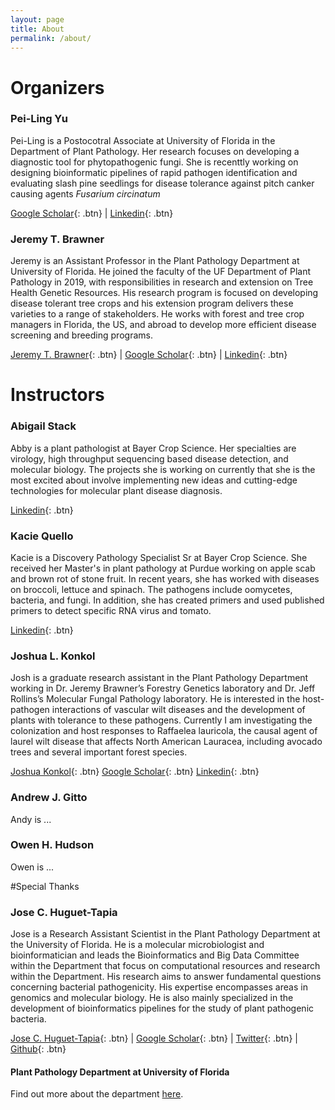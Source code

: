 ```yaml
---
layout: page
title: About
permalink: /about/
---
```


# Organizers

### Pei-Ling Yu

Pei-Ling is a Postocotral Associate at University of Florida in the Department of Plant Pathology. Her research focuses on developing a diagnostic tool for phytopathogenic fungi. She is recenttly working on designing bioinformatic pipelines of rapid pathogen identification and evaluating slash pine seedlings for disease tolerance against pitch canker causing agents *Fusarium circinatum*

[Google Scholar](https://scholar.google.com/citations?user=hxkX-WgAAAAJ&hl=en){: .btn} |
[Linkedin](https://www.linkedin.com/in/pei-ling-yu-384299117/){: .btn} 

### Jeremy T. Brawner

Jeremy is an Assistant Professor in the Plant Pathology Department at University of Florida. He joined the faculty of the UF Department of Plant Pathology in 2019, with responsibilities in research and extension on Tree Health Genetic Resources. His research program is focused on developing disease tolerant tree crops and his extension program delivers these varieties to a range of stakeholders. He works with forest and tree crop managers in Florida, the US, and abroad to develop more efficient disease screening and breeding programs.

[Jeremy T. Brawner](https://plantpath.ifas.ufl.edu/people/faculty-pages/jeremy-brawner/){: .btn} |
[Google Scholar](https://scholar.google.com.au/citations?user=EvI9HSkAAAAJ&hl=en){: .btn} |
[Linkedin](https://www.linkedin.com/in/jeremy-brawner-50025136/){: .btn} 

# Instructors

### Abigail Stack

Abby is a plant pathologist at Bayer Crop Science. Her specialties are virology, high throughput sequencing based disease detection, and molecular biology. The projects she is working on currently that she is the most excited about involve implementing new ideas and cutting-edge technologies for molecular plant disease diagnosis.

[Linkedin](linkedin.com/in/abigail-stack-159353111){: .btn} 

### Kacie Quello

Kacie is a Discovery Pathology Specialist Sr at Bayer Crop Science. She received her Master's in plant pathology at Purdue working on apple scab and brown rot of stone fruit. In recent years, she has worked with diseases on broccoli, lettuce and spinach. The pathogens include oomycetes, bacteria, and fungi. In addition, she has created primers and used published primers to detect specific RNA virus and tomato. 

[Linkedin](https://www.linkedin.com/in/kacie-quello-84947b4b/){: .btn} 

### Joshua L. Konkol

Josh is a graduate research assistant in the Plant Pathology Department working in Dr. Jeremy Brawner’s Forestry Genetics laboratory and Dr. Jeff Rollins’s Molecular Fungal Pathology laboratory. He is interested in the host-pathogen interactions of vascular wilt diseases and the development of plants with tolerance to these pathogens. Currently I am investigating the colonization and host responses to Raffaelea lauricola, the causal agent of laurel wilt disease that affects North American Lauracea, including avocado trees and several important forest species.

[Joshua Konkol](https://plantpath.ifas.ufl.edu/people/graduate-student-pages/joshua-konkol/){: .btn} 
[Google Scholar](https://scholar.google.com/citations?hl=en&user=dTX4BqkAAAAJ&view_op=list_works&sortby=pubdate){: .btn} 
[Linkedin](https://www.linkedin.com/in/joshua-konkol-5051a8176/){: .btn} 

### Andrew J. Gitto

Andy is ...



### Owen H. Hudson 

Owen is ...


#Special Thanks

### Jose C. Huguet-Tapia 

Jose is a Research Assistant Scientist in the Plant Pathology Department at the University of Florida. He is a molecular microbiologist and bioinformatician and leads the Bioinformatics and Big Data Committee within the Department that focus on computational resources and research within the Department. His research aims to answer fundamental questions concerning bacterial pathogenicity. His expertise encompasses areas in genomics and molecular biology. He is also mainly specialized in the development of bioinformatics pipelines for the study of plant pathogenic bacteria.

[Jose C. Huguet-Tapia](https://www.researchgate.net/profile/Jose_Huguet-Tapia){: .btn} |
[Google Scholar](https://scholar.google.com/citations?user=ITJtCqQAAAAJ&hl=en&oi=ao){: .btn} | 
[Twitter](https://twitter.com/Joxcar73){: .btn} |
[Github](https://github.com/joscarhuguet){: .btn}



#### Plant Pathology Department at University of Florida
Find out more about the department [here](https://plantpath.ifas.ufl.edu/). 
